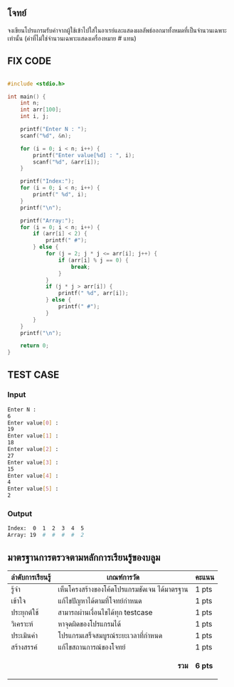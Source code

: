 ## โจทย์
จงเขียนโปรแกรมรับค่าจากผู้ใช้เข้าไปใส่ในอาเรย์และแสดงผลลัพธ์ออกมาทั้งหมดที่เป็นจำนวนเฉพาะเท่านั้น (ค่าที่ไม่ใช่จำนวนเฉพาะแสดงเครื่องหมาย # แทน)

## FIX CODE
```c++

#include <stdio.h>

int main() {
    int n;
    int arr[100];   
    int i, j;

    printf("Enter N : ");
    scanf("%d", &n);

    for (i = 0; i < n; i++) {
        printf("Enter value[%d] : ", i);
        scanf("%d", &arr[i]);
    }

    printf("Index:");
    for (i = 0; i < n; i++) {
        printf(" %d", i);
    }
    printf("\n");

    printf("Array:");
    for (i = 0; i < n; i++) {
        if (arr[i] < 2) {
            printf(" #");   
        } else {
            for (j = 2; j * j <= arr[i]; j++) {
                if (arr[i] % j == 0) {
                    break;  
                }
            }
            if (j * j > arr[i]) {
                printf(" %d", arr[i]);  
            } else {
                printf(" #");         
            }
        }
    }
    printf("\n");

    return 0;
}

```

## TEST CASE
### Input
```bash
Enter N :
6
Enter value[0] :
19
Enter value[1] :
18
Enter value[2] :
27
Enter value[3] :
15
Enter value[4] :
4
Enter value[5] :
2
```
### Output
```bash
Index:  0  1  2  3  4  5
Array: 19  #  #  #  #  2
```

## มาตรฐานการตรวจตามหลักการเรียนรู้ของบลูม
| ลำดับการเรียนรู้ | เกณฑ์การวัด | คะแนน |
| -------- | -------- | -------- |
| รู้จำ | เห็นโครงสร้างของโค้ดโปรแกรมชัดเจน ได้มาตรฐาน | 1 pts |
| เข้าใจ | แก้ไขปัญหาได้ตามที่โจทย์กำหนด | 1 pts |
| ประยุกต์ใช้ | สามารถผ่านเงื่อนไขได้ทุก testcase | 1 pts |
| วิเคราะห์ | หาจุดผิดของโปรแกรมได้ | 1 pts |
| ประเมินค่า | โปรแกรมเสร็จสมบูรณ์ระยะเวลาที่กำหนด | 1 pts |
| สร้างสรรค์ | แก้ไขสถานการณ์ของโจทย์ | 1 pts |
||<p style='text-align: right !important;'>**รวม**</p>|**6 pts**|
